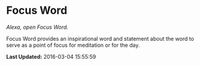 # Focus Word
*Alexa, open Focus Word.*

Focus Word provides an inspirational word and statement about the word to serve as a point of focus for meditation or for the day.

**Last Updated:** 2016-03-04 15:55:59